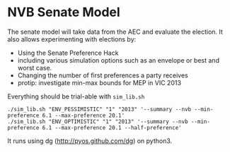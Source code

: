 # NVB Senate Model

The senate model will take data from the AEC and evaluate the election. It also allows experimenting with elections by:

* Using the Senate Preference Hack
 * including various simulation options such as an envelope or best and worst case.
* Changing the number of first preferences a party receives
 * protip: investigate min-max bounds for MEP in VIC 2013

Everything should be trial-able with `sim_lib.sh`

```
./sim_lib.sh "ENV_PESSIMISTIC" "1" "2013" '--summary --nvb --min-preference 6.1 --max-preference 20.1'
./sim_lib.sh "ENV_OPTIMISTIC" "1" "2013" '--summary --nvb --min-preference 6.1 --max-preference 20.1 --half-preference'
```


It runs using dg (http://pyos.github.com/dg) on python3.
